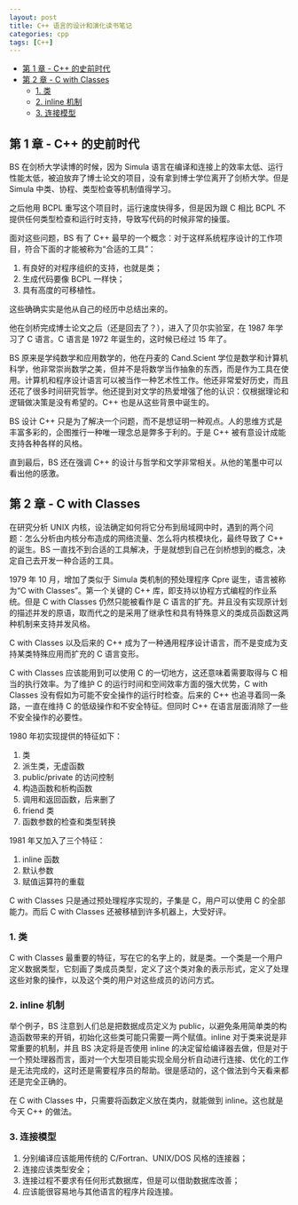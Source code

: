```yaml
---
layout: post
title: C++ 语言的设计和演化读书笔记
categories: cpp
tags: [C++]
---
```

- [第 1 章 - C++ 的史前时代](#第-1-章---c-的史前时代)
- [第 2 章 - C with Classes](#第-2-章---c-with-classes)
  - [1. 类](#1-类)
  - [2. inline 机制](#2-inline-机制)
  - [3. 连接模型](#3-连接模型)

## 第 1 章 - C++ 的史前时代

BS 在剑桥大学读博的时候，因为 Simula 语言在编译和连接上的效率太低、运行性能太低，被迫放弃了博士论文的项目，没有拿到博士学位离开了剑桥大学。但是 Simula 中类、协程、类型检查等机制值得学习。

之后他用 BCPL 重写这个项目时，运行速度快得多，但是因为跟 C 相比 BCPL 不提供任何类型检查和运行时支持，导致写代码的时候非常的操蛋。

面对这些问题，BS 有了 C++ 最早的一个概念：对于这样系统程序设计的工作项目，符合下面的才能被称为“合适的工具”：

1. 有良好的对程序组织的支持，也就是类；
2. 生成代码要像 BCPL 一样快；
3. 具有高度的可移植性。

这些确确实实是他从自己的经历中总结出来的。

他在剑桥完成博士论文之后（还是回去了？），进入了贝尔实验室，在 1987 年学习了 C 语言。C 语言是 1972 年诞生的，这时候已经过 15 年了。

BS 原来是学纯数学和应用数学的，他在丹麦的 Cand.Scient 学位是数学和计算机科学，他非常崇尚数学之美，但并不是将数学当作抽象的东西，而是作为工具在使用。计算机和程序设计语言可以被当作一种艺术性工作。他还非常爱好历史，而且还花了很多时间研究哲学。他还提到对文学的热爱增强了他的认识：仅根据理论和逻辑做决策是没有希望的。C++ 也是从这些背景中诞生的。

BS 设计 C++ 只是为了解决一个问题，而不是想证明一种观点。人的思维方式是丰富多彩的，企图推行一种唯一理念总是弊多于利的。于是 C++ 被有意设计成能支持各种各样的风格。

直到最后，BS 还在强调 C++ 的设计与哲学和文学非常相关。从他的笔墨中可以看出他的感激。

## 第 2 章 - C with Classes

在研究分析 UNIX 内核，设法确定如何将它分布到局域网中时，遇到的两个问题：怎么分析由内核分布造成的网络流量、怎么将内核模块化，最终导致了 C++ 的诞生。BS 一直找不到合适的工具解决，于是就想到自己在剑桥想到的概念，决定自己去开发一种合适的工具。

1979 年 10 月，增加了类似于 Simula 类机制的预处理程序 Cpre 诞生，语言被称为“C with Classes”。第一个关键的 C++ 库，即支持以协程方式编程的作业系统。但是 C with Classes 仍然只能被看作是 C 语言的扩充。并且没有实现原计划的描述并发的原语，取而代之的是采用了继承性和具有特殊意义的类成员函数这两种机制来支持并发风格。

C with Classes 以及后来的 C++ 成为了一种通用程序设计语言，而不是变成为支持某类特殊应用而扩充的 C 语言变形。

C with Classes 应该能用到可以使用 C 的一切地方，这还意味着需要取得与 C 相当的执行效率。为了维护 C 的运行时间和空间效率方面的强大优势，C with Classes 没有假如为可能不安全操作的运行时检查。后来的 C++ 也追寻着同一条路，一直在维持 C 的低级操作和不安全特征。但同时 C++ 在语言层面消除了一些不安全操作的必要性。

1980 年初实现提供的特征如下：

1. 类
2. 派生类，无虚函数
3. public/private 的访问控制
4. 构造函数和析构函数
5. 调用和返回函数，后来删了
6. friend 类
7. 函数参数的检查和类型转换

1981 年又加入了三个特征：

1. inline 函数
2. 默认参数
3. 赋值运算符的重载

C with Classes 只是通过预处理程序实现的，子集是 C，用户可以使用 C 的全部能力。而后 C with Classes 还被移植到许多机器上，大受好评。

### 1. 类

C with Classes 最重要的特征，写在它的名字上的，就是类。一个类是一个用户定义数据类型，它刻画了类成员类型，定义了这个类对象的表示形式，定义了处理这些对象的操作，以及这个类的用户对这些成员的访问方式。

### 2. inline 机制

举个例子，BS 注意到人们总是把数据成员定义为 public，以避免条用简单类的构造函数带来的开销，初始化这些类可能只需要一两个赋值。inline 对于类来说是非常重要的机制，并且 BS 决定将是否使用 inline 的决定留给编译器去做，但是对于一个预处理器而言，面对一个大型项目能实现全局分析自动进行连接、优化的工作是无法完成的，这时还是需要程序员的帮助。很是感动的，这个做法到今天看来都还是完全正确的。

在 C with Classes 中，只需要将函数定义放在类内，就能做到 inline。这也就是今天 C++ 的做法。

### 3. 连接模型

1. 分别编译应该能用传统的 C/Fortran、UNIX/DOS 风格的连接器；
2. 连接应该类型安全；
3. 连接过程不要求有任何形式数据库，但是可以借助数据库改善；
4. 应该能很容易地与其他语言的程序片段连接。


